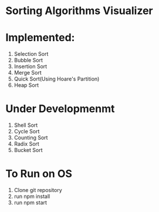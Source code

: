 # Sorting Algorithms Visualizer 
# Implemented: 
1. Selection Sort
2. Bubble Sort
3. Insertion Sort
4. Merge Sort
5. Quick Sort(Using Hoare's Partition)
6. Heap Sort

# Under Developmenmt
1. Shell Sort
2. Cycle Sort
3. Counting Sort 
4. Radix Sort
5. Bucket Sort

# To Run on OS
1. Clone git repository
2. run npm install
3. run npm start
